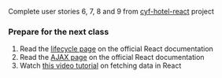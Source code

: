 Complete user stories 6, 7, 8 and 9 from [cyf-hotel-react](https://github.com/CodeYourFuture/cyf-hotel-react) project

### Prepare for the next class

1. Read the [lifecycle page](https://reactjs.org/docs/state-and-lifecycle.html) on the official React documentation
2. Read the [AJAX page](https://reactjs.org/docs/faq-ajax.html) on the official React documentation
3. Watch [this video tutorial](https://www.youtube.com/watch?v=TxqqrNfgTto) on fetching data in React
